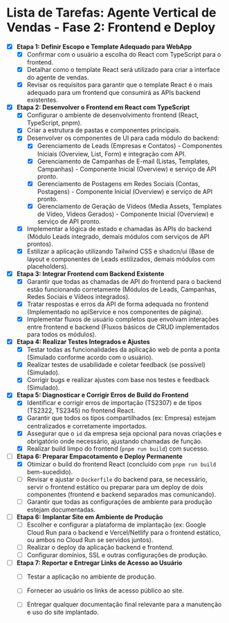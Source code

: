 # Lista de Tarefas: Agente Vertical de Vendas - Fase 2: Frontend e Deploy

- [X] **Etapa 1: Definir Escopo e Template Adequado para WebApp**
    - [X] Confirmar com o usuário a escolha do React com TypeScript para o frontend.
    - [X] Detalhar como o template React será utilizado para criar a interface do agente de vendas.
    - [X] Revisar os requisitos para garantir que o template React é o mais adequado para um frontend que consumirá as APIs backend existentes.

- [X] **Etapa 2: Desenvolver o Frontend em React com TypeScript**
    - [X] Configurar o ambiente de desenvolvimento frontend (React, TypeScript, pnpm).
    - [X] Criar a estrutura de pastas e componentes principais.
    - [X] Desenvolver os componentes de UI para cada módulo do backend:
        - [X] Gerenciamento de Leads (Empresas e Contatos) - Componentes Iniciais (Overview, List, Form) e integração com API.
        - [X] Gerenciamento de Campanhas de E-mail (Listas, Templates, Campanhas) - Componente Inicial (Overview) e serviço de API pronto.
        - [X] Gerenciamento de Postagens em Redes Sociais (Contas, Postagens) - Componente Inicial (Overview) e serviço de API pronto.
        - [X] Gerenciamento de Geração de Vídeos (Media Assets, Templates de Vídeo, Vídeos Gerados) - Componente Inicial (Overview) e serviço de API pronto.
    - [X] Implementar a lógica de estado e chamadas às APIs do backend (Módulo Leads integrado, demais módulos com serviços de API prontos).
    - [X] Estilizar a aplicação utilizando Tailwind CSS e shadcn/ui (Base de layout e componentes de Leads estilizados, demais módulos com placeholders).

- [X] **Etapa 3: Integrar Frontend com Backend Existente**
    - [X] Garantir que todas as chamadas de API do frontend para o backend estão funcionando corretamente (Módulos de Leads, Campanhas, Redes Sociais e Vídeos integrados).
    - [X] Tratar respostas e erros da API de forma adequada no frontend (Implementado no apiService e nos componentes de página).
    - [X] Implementar fluxos de usuário completos que envolvam interações entre frontend e backend (Fluxos básicos de CRUD implementados para todos os módulos).

- [X] **Etapa 4: Realizar Testes Integrados e Ajustes**
    - [X] Testar todas as funcionalidades da aplicação web de ponta a ponta (Simulado conforme acordo com o usuário).
    - [X] Realizar testes de usabilidade e coletar feedback (se possível) (Simulado).
    - [X] Corrigir bugs e realizar ajustes com base nos testes e feedback (Simulado).

- [X] **Etapa 5: Diagnosticar e Corrigir Erros de Build do Frontend**
    - [X] Identificar e corrigir erros de importação (TS2307) e de tipos (TS2322, TS2345) no frontend React.
    - [X] Garantir que todos os tipos compartilhados (ex: Empresa) estejam centralizados e corretamente importados.
    - [X] Assegurar que o `id` da empresa seja opcional para novas criações e obrigatório onde necessário, ajustando chamadas de função.
    - [X] Realizar build limpo do frontend (`pnpm run build`) com sucesso.

- [ ] **Etapa 6: Preparar Empacotamento e Deploy Permanente**
    - [X] Otimizar o build do frontend React (concluído com `pnpm run build` bem-sucedido).
    - [ ] Revisar e ajustar o `Dockerfile` do backend para, se necessário, servir o frontend estático ou preparar para um deploy de dois componentes (frontend e backend separados mas comunicando).
    - [ ] Garantir que todas as configurações de ambiente para produção estejam documentadas.

- [ ] **Etapa 6: Implantar Site em Ambiente de Produção**
    - [ ] Escolher e configurar a plataforma de implantação (ex: Google Cloud Run para o backend e Vercel/Netlify para o frontend estático, ou ambos no Cloud Run se servidos juntos).
    - [ ] Realizar o deploy da aplicação backend e frontend.
    - [ ] Configurar domínios, SSL e outras configurações de produção.

- [ ] **Etapa 7: Reportar e Entregar Links de Acesso ao Usuário**
    - [ ] Testar a aplicação no ambiente de produção.
    - [ ] Fornecer ao usuário os links de acesso público ao site.
    - [ ] Entregar qualquer documentação final relevante para a manutenção e uso do site implantado.

